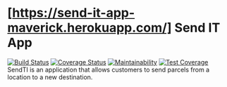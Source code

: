 # [https://send-it-app-maverick.herokuapp.com/] Send IT App
[![Build Status](https://travis-ci.com/despeauxz/send-it-app.svg?branch=develop)](https://travis-ci.com/despeauxz/send-it-app)
[![Coverage Status](https://coveralls.io/repos/github/despeauxz/send-it-app/badge.svg?branch=develop)](https://coveralls.io/github/despeauxz/send-it-app?branch=develop)
[![Maintainability](https://api.codeclimate.com/v1/badges/e32cddd2b916ebc7c328/maintainability)](https://codeclimate.com/github/despeauxz/send-it-app/maintainability)
[![Test Coverage](https://api.codeclimate.com/v1/badges/e32cddd2b916ebc7c328/test_coverage)](https://codeclimate.com/github/despeauxz/send-it-app/test_coverage)
SendTI is an application that allows customers to send parcels from a location to a new destination.

